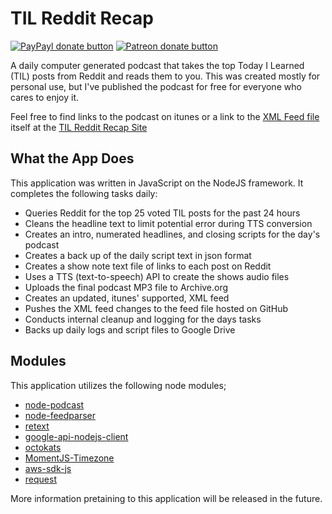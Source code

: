 <!-- TITLE/ -->

# TIL Reddit Recap

<!-- /TITLE -->


<!-- BADGES/ -->

[![PayPayl donate button](https://img.shields.io/badge/paypal-donate-brightgreen.svg)](https://www.paypal.com/cgi-bin/webscr?cmd=_donations&business=AHVCA49Y9AKNQ&lc=US&item_name=Reddit%20Recap&item_number=redditRecapGithub&currency_code=USD&bn=PP%2dDonationsBF%3abtn_donateCC_LG%2egif%3aNonHosted "Donate once-off to this project using Paypal")
[![Patreon donate button](https://img.shields.io/badge/patreon-donate-orange.svg)](http://patreon.com/redditrecap "Become a patreon contributor")

<!-- /BADGES -->


<!-- DESCRIPTION/ -->

A daily computer generated podcast that takes the top Today I Learned (TIL) posts from Reddit and reads them to you. This was created mostly for personal use, but I've published the podcast for free for everyone who cares to enjoy it.

Feel free to find links to the podcast on itunes or a link to the [XML Feed file](http://sleepybandit.github.io/RedditRecap/TILRedditRecapFeed.xml) itself at the [TIL Reddit Recap Site](http://sleepybandit.github.io/RedditRecap/)

<!-- /DESCRIPTION -->

<!-- WHAT/ -->

## What the App Does

This application was written in JavaScript on the NodeJS framework. It completes the following tasks daily:

- Queries Reddit for the top 25 voted TIL posts for the past 24 hours
- Cleans the headline text to limit potential error during TTS conversion
- Creates an intro, numerated headlines, and closing scripts for the day's podcast
- Creates a back up of the daily script text in json format
- Creates a show note text file of links to each post on Reddit
- Uses a TTS (text-to-speech) API to create the shows audio files
- Uploads the final podcast MP3 file to Archive.org
- Creates an updated, itunes' supported, XML feed
- Pushes the XML feed changes to the feed file hosted on GitHub
- Conducts internal cleanup and logging for the days tasks
- Backs up daily logs and script files to Google Drive

<!-- /WHAT -->

<!-- MODULES/ -->

## Modules

This application utilizes the following node modules;

- [node-podcast](https://github.com/maxnowack/node-podcast)
- [node-feedparser](https://github.com/danmactough/node-feedparser)
- [retext](https://github.com/wooorm/retext)
- [google-api-nodejs-client](https://github.com/google/google-api-nodejs-client)
- [octokats](https://github.com/philschatz/octokat.js)
- [MomentJS-Timezone](http://momentjs.com/timezone/docs/)
- [aws-sdk-js](https://github.com/aws/aws-sdk-js)
- [request](https://github.com/request/request)

<!-- /MODULES -->

More information pretaining to this application will be released in the future.
